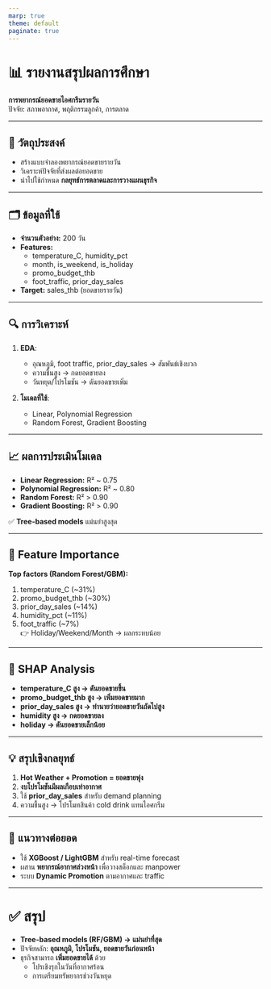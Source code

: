 ```yaml
---
marp: true
theme: default
paginate: true
---
```


# 📊 รายงานสรุปผลการศึกษา  
**การพยากรณ์ยอดขายไอศกรีมรายวัน**  
ปัจจัย: สภาพอากาศ, พฤติกรรมลูกค้า, การตลาด

---

## 🎯 วัตถุประสงค์
- สร้างแบบจำลองพยากรณ์ยอดขายรายวัน  
- วิเคราะห์ปัจจัยที่ส่งผลต่อยอดขาย  
- นำไปใช้กำหนด **กลยุทธ์การตลาดและการวางแผนธุรกิจ**

---

## 🗂 ข้อมูลที่ใช้
- **จำนวนตัวอย่าง:** 200 วัน  
- **Features:**  
  - temperature_C, humidity_pct  
  - month, is_weekend, is_holiday  
  - promo_budget_thb  
  - foot_traffic, prior_day_sales  
- **Target:** sales_thb (ยอดขายรายวัน)

---

## 🔍 การวิเคราะห์
1. **EDA**:  
   - อุณหภูมิ, foot traffic, prior_day_sales → สัมพันธ์เชิงบวก  
   - ความชื้นสูง → กดยอดขายลง  
   - วันหยุด/โปรโมชัน → ดันยอดขายเพิ่ม  

2. **โมเดลที่ใช้**:  
   - Linear, Polynomial Regression  
   - Random Forest, Gradient Boosting  

---

## 📈 ผลการประเมินโมเดล
- **Linear Regression:** R² ~ 0.75  
- **Polynomial Regression:** R² ~ 0.80  
- **Random Forest:** R² > 0.90  
- **Gradient Boosting:** R² > 0.90  

✅ **Tree-based models** แม่นยำสูงสุด  

---

## 🌟 Feature Importance
**Top factors (Random Forest/GBM):**  
1. temperature_C (~31%)  
2. promo_budget_thb (~30%)  
3. prior_day_sales (~14%)  
4. humidity_pct (~11%)  
5. foot_traffic (~7%)  
👉 Holiday/Weekend/Month → ผลกระทบน้อย

---

## 🔎 SHAP Analysis
- **temperature_C สูง → ดันยอดขายขึ้น**  
- **promo_budget_thb สูง → เพิ่มยอดขายมาก**  
- **prior_day_sales สูง → ทำนายว่ายอดขายวันถัดไปสูง**  
- **humidity สูง → กดยอดขายลง**  
- **holiday → ดันยอดขายเล็กน้อย**

---

## 💡 สรุปเชิงกลยุทธ์
1. **Hot Weather + Promotion = ยอดขายพุ่ง**  
2. **งบโปรโมชันมีผลเกือบเท่าอากาศ**  
3. ใช้ **prior_day_sales** สำหรับ demand planning  
4. ความชื้นสูง → โปรโมทสินค้า cold drink แทนไอศกรีม  

---

## 🚀 แนวทางต่อยอด
- ใช้ **XGBoost / LightGBM** สำหรับ real-time forecast  
- ผสาน **พยากรณ์อากาศล่วงหน้า** เพื่อวางสต็อกและ manpower  
- ระบบ **Dynamic Promotion** ตามอากาศและ traffic  

---

# ✅ สรุป
- **Tree-based models (RF/GBM) → แม่นยำที่สุด**  
- ปัจจัยหลัก: **อุณหภูมิ, โปรโมชัน, ยอดขายวันก่อนหน้า**  
- ธุรกิจสามารถ **เพิ่มยอดขายได้** ด้วย  
  - โปรเชิงรุกในวันที่อากาศร้อน  
  - การเตรียมทรัพยากรช่วงวันหยุด  

